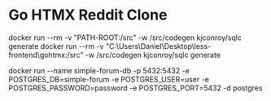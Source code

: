 # Go HTMX Reddit Clone

docker run --rm -v "PATH-ROOT:/src" -w /src/codegen kjconroy/sqlc generate
docker run --rm -v "C:\Users\Daniel\Desktop\less-frontend\gohtmx:/src" -w /src/codegen kjconroy/sqlc generate

docker run --name simple-forum-db -p 5432:5432 -e POSTGRES_DB=simple-forum -e POSTGRES_USER=user -e POSTGRES_PASSWORD=password -e POSTGRES_PORT=5432 -d postgres
